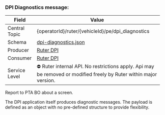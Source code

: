 ### DPI Diagnostics message:
| Field         | Value                                                                                                             |
|---------------|-------------------------------------------------------------------------------------------------------------------|
| Central Topic | {operatorId}/ruter/{vehicleId}/pe/dpi_diagnostics                                                                 |
| Schema        | [ dpi-diagnostics.json ](json-schemas/dpi-diagnostics.json)                                                       |
| Producer      | [Ruter DPI](https://github.com/orgs/RuterNo/teams/dpi-team)                                                       |
| Consumer      | [Ruter DPI](https://github.com/orgs/RuterNo/teams/dpi-team)                                                       |
| Service Level | ⛔ Ruter internal API. No restrictions apply. Api may be removed or modified freely by Ruter within major version. | 

Report to PTA BO about a screen.

The DPI application itself produces diagnostic messages.
The payload is defined as an object with no pre-defined structure to provide flexibility.
